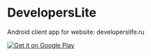 # DevelopersLite
Android client app for website: developerslife.ru

[![Get it on Google Play](https://developer.android.com/images/brand/en_generic_rgb_wo_60.png)](https://play.google.com/store/apps/details?id=com.marchelo.developerslite)
